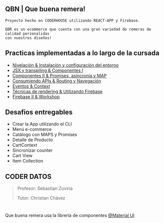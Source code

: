 
## QBN | Que buena remera!
    Proyecto hecho en CODERHOUSE utilizando REACT-APP y Firebase.
    
    QBR es un ecommerce que cuenta con una gran variedad de remeras de calidad perzonalidas
    con nuestros diseños!
    
## Practicas implementadas a lo largo de la cursada
- [Nivelación & Instalación y configuración del entorno](https://docs.google.com/presentation/d/12tkVyiiiEbzEo6XRXPxv7fYbxpZ6iiroCrJU5A14Cgc/edit#slide=id.p1)
- [JSX y transpiling & Componentes I](https://docs.google.com/presentation/d/12tkVyiiiEbzEo6XRXPxv7fYbxpZ6iiroCrJU5A14Cgc/edit#slide=id.p1)
- [Componentes II & Promises, asincronía y MAP](https://docs.google.com/presentation/d/1kr1T7W_s-bvdR8DFZHiwnwgyo1jA0f-_X89AOyKwl_U/edit#slide=id.p1)
- [Consumiendo APIs & Routing y Navegación](https://docs.google.com/presentation/d/1idQNTYdsaM-8kNRXNAgXQOnI-L-XTOKBExCLPSj0P58/edit#slide=id.p1)
- [Eventos & Context](https://docs.google.com/presentation/d/1udUOu1cBU4jGLy5PdIJzZk_NDHBVGjaZwOrAx95_a7I/edit#slide=id.p1)
- [Técnicas de rendering & Utilizando Firebase](https://docs.google.com/presentation/d/1AA5Cay2wzR0K06d19b6ao17gjun9ff298DMcTROjs2Y/edit#slide=id.p1)
- [Firebase II & Workshop](https://docs.google.com/presentation/d/1xu3pyWzb69WMdRJcMEwwcPUju3WwJ_RGhR4FHOTr9Rk/edit#slide=id.p1)

## Desafios entregables 
- Crear la App utilizando el CLI
- Menú e-commerce
- Catálogo con MAPS y Promises
- Detalle de Producto
- CartContext
- Sincronizar counter
- Cart View
- Item Collection

## CODER DATOS
>Profesor: Sebastian Zuviria
>
>Tutor: Christian Chávez

#
Que buena remera usa la librería de componentes [@Material UI](https://mui.com/)



